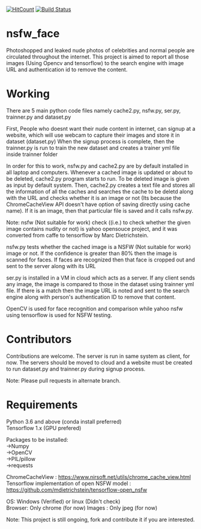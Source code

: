 [![HitCount](http://hits.dwyl.io/arvindrvs/nsfw_face.svg)](http://hits.dwyl.io/arvindrvs/nsfw_face)
[![Build Status](https://travis-ci.org/arvindrvs/nsfw_face.png?branch=master)](https://travis-ci.org/arvindrvs/nsfw_face)

# nsfw_face
Photoshopped and leaked nude photos of celebrities and normal people are circulated throughout the internet. This project is aimed to report all those images (Using Opencv and tensorflow) to the search engine with image URL and authentication id to remove the content.

# Working
There are 5 main python code files namely cache2.py, nsfw.py, ser.py, trainner.py and dataset.py

First, People who doesnt want their nude content in internet, can signup at a website, which will use webcam to capture their images and store it in dataset (dataset.py)
When the signup process is complete, then the trainner.py is run to train the new dataset and creates a trainer yml file inside trainner folder

In order for this to work, nsfw.py and cache2.py are by default installed in all laptop and computers. Whenever a cached image is updated or about to be deleted, cache2.py program starts to run. To be deleted image is given as input by default system. Then, cache2.py creates a text file and stores all the information of all the caches and searches the cache to be deletd along with the URL and checks whether it is an image or not (Its because the ChromeCacheView API doesn't have option of saving directly using cache name). If it is an image, then that particular file is saved and it calls nsfw.py.

Note: nsfw (Not suitable for work) check ((i.e.) to check whether the given image contains nudity or not) is yahoo opensouce project, and it was converted from caffe to tensorflow by Marc Dietrichstein.

nsfw.py tests whether the cached image is a NSFW (Not suitable for work) image or not. If the confidence is greater than 80% then the image is scanned for faces. If faces are recognized then that face is cropped out and sent to the server along with its URL

ser.py is installed in a VM in cloud which acts as a server. If any client sends any image, the image is compared to those in the dataset using trainner yml file. If there is a match then the image URL is noted and sent to the search engine along with person's authentication ID to remove that content.

OpenCV is used for face recognition and comparison while yahoo nsfw using tensorflow is used for NSFW testing.

# Contributors
Contributions are welcome. The server is run in same system as client, for now. The servers should be moved to cloud and a website must be created to run dataset.py and trainner.py during signup process.

Note: Please pull requests in alternate branch.

# Requirements
Python 3.6 and above (conda install preferred)  
Tensorflow 1.x (GPU prefered)

Packages to be installed:  
->Numpy  
->OpenCV  
->PIL/pillow  
->requests

ChromeCacheView : https://www.nirsoft.net/utils/chrome_cache_view.html  
Tensorflow implementation of open NSFW model : https://github.com/mdietrichstein/tensorflow-open_nsfw

OS: Windows (Verified) or linux (Didn't check)  
Browser: Only chrome (for now)
Images : Only jpeg (for now)

Note: This project is still ongoing, fork and contribute it if you are interested.
